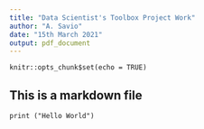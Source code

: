 ```yaml
---
title: "Data Scientist's Toolbox Project Work"
author: "A. Savio"
date: "15th March 2021"
output: pdf_document
---
```


```{r setup, include=FALSE}
knitr::opts_chunk$set(echo = TRUE)
```

## This is a markdown file
```{r}
print ("Hello World")
```


